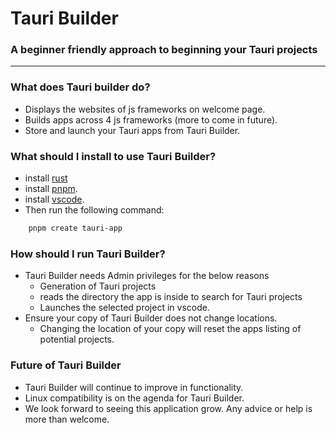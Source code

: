 # Tauri Builder

### A beginner friendly approach to beginning your Tauri projects
---------------------------------------------------------------------

### What does Tauri builder do?

- Displays the websites of js frameworks on welcome page. 
- Builds apps across 4 js frameworks (more to come in future). 
- Store and launch your Tauri apps from Tauri Builder. 

### What should I install to use Tauri Builder? 

- install <a href="https://www.rust-lang.org/learn/get-started" target="./">rust</a>
- install <a href="https://pnpm.io/" target="./">pnpm</a>. 
- install <a href="https://code.visualstudio.com/Download" target="./">vscode</a>.
- Then run the following command:

```sh
    pnpm create tauri-app
```

### How should I run Tauri Builder?

- Tauri Builder needs Admin privileges for the below reasons
  - Generation of Tauri projects
  - reads the directory the app is inside to search for Tauri projects
  - Launches the selected project in vscode. 
- Ensure your copy of Tauri Builder does not change locations. 
  - Changing the location of your copy will reset the apps listing of potential projects. 

### Future of Tauri Builder

- Tauri Builder will continue to improve in functionality.
- Linux compatibility is on the agenda for Tauri Builder.
- We look forward to seeing this application grow. Any advice or help is more than welcome. 

